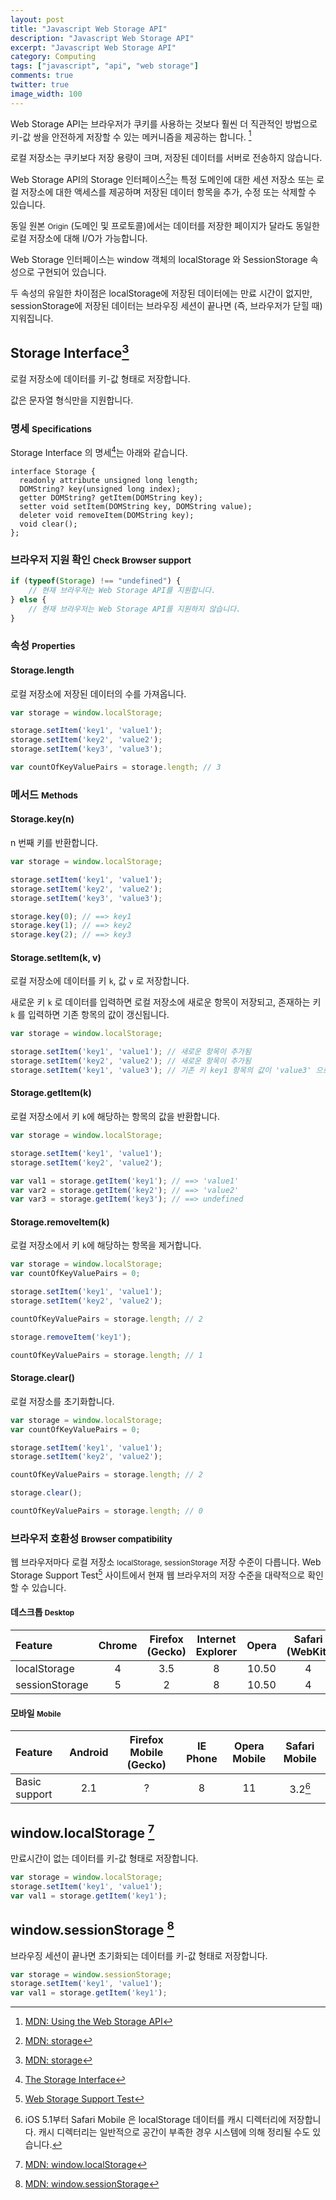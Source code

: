 ```yaml
---
layout: post
title: "Javascript Web Storage API"
description: "Javascript Web Storage API"
excerpt: "Javascript Web Storage API"
category: Computing
tags: ["javascript", "api", "web storage"]
comments: true
twitter: true
image_width: 100
---
```


Web Storage API는 브라우저가 쿠키를 사용하는 것보다 훨씬 더 직관적인 방법으로 키-값 쌍을 안전하게 저장할 수 있는 메커니즘을 제공하는 합니다. [^mdn-using-the-web-storage-api]

로컬 저장소는 쿠키보다 저장 용량이 크며, 저장된 데이터를 서버로 전송하지 않습니다.

Web Storage API의 Storage 인터페이스[^mdn-storage-interface]는 특정 도메인에 대한 세션 저장소 또는 로컬 저장소에 대한 액세스를 제공하며 저장된 데이터 항목을 추가, 수정 또는 삭제할 수 있습니다.

동일 원본 <small>Origin</small> (도메인 및 프로토콜)에서는 데이터를 저장한 페이지가 달라도 동일한 로컬 저장소에 대해 I/O가 가능합니다.

Web Storage 인터페이스는 window 객체의 localStorage 와 SessionStorage 속성으로 구현되어 있습니다.

두 속성의 유일한 차이점은 localStorage에 저장된 데이터에는 만료 시간이 없지만, sessionStorage에 저장된 데이터는 브라우징 세션이 끝나면 (즉, 브라우저가 닫힐 때) 지워집니다.

## Storage Interface[^mdn-storage-interface]

로컬 저장소에 데이터를 키-값 형태로 저장합니다.

값은 문자열 형식만을 지원합니다.

### 명세 <small>Specifications</small>

Storage Interface 의 명세[^storage-interface-sepcification]는 아래와 같습니다.

```
interface Storage {
  readonly attribute unsigned long length;
  DOMString? key(unsigned long index);
  getter DOMString? getItem(DOMString key);
  setter void setItem(DOMString key, DOMString value);
  deleter void removeItem(DOMString key);
  void clear();
};
```


### 브라우저 지원 확인 <small>Check Browser support</small>

```javascript
if (typeof(Storage) !== "undefined") {
    // 현재 브라우저는 Web Storage API를 지원합니다.
} else {
    // 현재 브라우저는 Web Storage API를 지원하지 않습니다.
}
```

### 속성 <small>Properties</small>

#### Storage.length

로컬 저장소에 저장된 데이터의 수를 가져옵니다.

```javascript
var storage = window.localStorage;

storage.setItem('key1', 'value1');
storage.setItem('key2', 'value2');
storage.setItem('key3', 'value3');

var countOfKeyValuePairs = storage.length; // 3
```


### 메서드 <small>Methods</small>

#### Storage.key(n)

n 번째 키를 반환합니다.

```javascript
var storage = window.localStorage;

storage.setItem('key1', 'value1');
storage.setItem('key2', 'value2');
storage.setItem('key3', 'value3');

storage.key(0); // ==> key1
storage.key(1); // ==> key2
storage.key(2); // ==> key3
```


#### Storage.setItem(k, v)

로컬 저장소에 데이터를 키 `k`, 값 `v` 로 저장합니다.

새로운 키 `k` 로 데이터를 입력하면 로컬 저장소에 새로운 항목이 저장되고, 존재하는 키 `k` 를 입력하면 기존 항목의 값이 갱신됩니다.

```javascript
var storage = window.localStorage;

storage.setItem('key1', 'value1'); // 새로운 항목이 추가됨
storage.setItem('key2', 'value2'); // 새로운 항목이 추가됨
storage.setItem('key1', 'value3'); // 기존 키 key1 항목의 값이 'value3' 으로 갱신됨
```


#### Storage.getItem(k)

로컬 저장소에서 키 `k`에 해당하는 항목의 값을 반환합니다.

```javascript
var storage = window.localStorage;

storage.setItem('key1', 'value1');
storage.setItem('key2', 'value2');

var val1 = storage.getItem('key1'); // ==> 'value1'
var var2 = storage.getItem('key2'); // ==> 'value2'
var var3 = storage.getItem('key3'); // ==> undefined
```


#### Storage.removeItem(k)

로컬 저장소에서 키 `k`에 해당하는 항목을 제거합니다.

```javascript
var storage = window.localStorage;
var countOfKeyValuePairs = 0;

storage.setItem('key1', 'value1');
storage.setItem('key2', 'value2');

countOfKeyValuePairs = storage.length; // 2

storage.removeItem('key1');

countOfKeyValuePairs = storage.length; // 1
```


#### Storage.clear()

로컬 저장소를 초기화합니다.

```javascript
var storage = window.localStorage;
var countOfKeyValuePairs = 0;

storage.setItem('key1', 'value1');
storage.setItem('key2', 'value2');

countOfKeyValuePairs = storage.length; // 2

storage.clear();

countOfKeyValuePairs = storage.length; // 0
```


### 브라우저 호환성 <small>Browser compatibility</small>

웹 브라우저마다 로컬 저장소 <small>localStorage, sessionStorage</small> 저장 수준이 다릅니다. Web Storage Support Test[^web-storage-support-test] 사이트에서 현재 웹 브라우저의 저장 수준을 대략적으로 확인할 수 있습니다.

#### 데스크톱 <small>Desktop</small>

|Feature|Chrome|Firefox (Gecko)|Internet Explorer|Opera|Safari (WebKit)|
| :- | :-: | :-: | :-: | :-: | :-: |
|localStorage|4|3.5|8|10.50|4|
|sessionStorage|5|2|8|10.50|4|


#### 모바일 <small>Mobile</small>

|Feature|Android|Firefox Mobile (Gecko)|IE Phone|Opera Mobile|Safari Mobile|
| :- | :-: | :-: | :-: | :-: | :-: |
|Basic support|2.1|?|8|11|3.2[^ios-5-1-safarimobile]|



## window.localStorage [^mdn-window-localstorage]

만료시간이 없는 데이터를 키-값 형태로 저장합니다.

```javascript
var storage = window.localStorage;
storage.setItem('key1', 'value1');
var val1 = storage.getItem('key1');
```


## window.sessionStorage [^mdn-window-sessionstorage]

브라우징 세션이 끝나면 초기화되는 데이터를 키-값 형태로 저장합니다.

```javascript
var storage = window.sessionStorage;
storage.setItem('key1', 'value1');
var val1 = storage.getItem('key1');
```



[^mdn-using-the-web-storage-api]: [MDN: Using the Web Storage API](https://developer.mozilla.org/en-US/docs/Web/API/Web_Storage_API/Using_the_Web_Storage_API)
[^mdn-storage-interface]: [MDN: storage](https://developer.mozilla.org/en-US/docs/Web/API/Storage)
[^mdn-window-localstorage]: [MDN: window.localStorage](https://developer.mozilla.org/en-US/docs/Web/API/Window/localStorage)
[^mdn-window-sessionstorage]: [MDN: window.sessionStorage](https://developer.mozilla.org/en-US/docs/Web/API/Window/sessionStorage)
[^web-storage-support-test]: [Web Storage Support Test](http://dev-test.nemikor.com/web-storage/support-test/)
[^ios-5-1-safarimobile]: iOS 5.1부터 Safari Mobile 은 localStorage 데이터를 캐시 디렉터리에 저장합니다. 캐시 디렉터리는 일반적으로 공간이 부족한 경우 시스템에 의해 정리될 수도 있습니다.
[^storage-interface-sepcification]: [The Storage Interface](https://html.spec.whatwg.org/multipage/webstorage.html#the-storage-interface)

